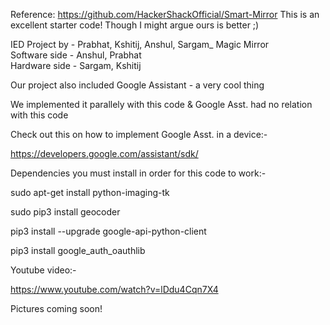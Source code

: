 Reference: https://github.com/HackerShackOfficial/Smart-Mirror
This is an excellent starter code! Though I might argue ours is better ;)



IED Project by - Prabhat, Kshitij, Anshul, Sargam_
Magic Mirror</br>
Software side - Anshul, Prabhat\
Hardware side - Sargam, Kshitij



Our project also included Google Assistant - a very cool thing

We implemented it parallely with this code & Google Asst. had no relation with this code

Check out this on how to implement Google Asst. in a device:-

https://developers.google.com/assistant/sdk/



Dependencies you must install in order for this code to work:-

sudo apt-get install python-imaging-tk

sudo pip3 install geocoder

pip3 install --upgrade google-api-python-client

pip3 install google_auth_oauthlib





Youtube video:-

https://www.youtube.com/watch?v=lDdu4Cqn7X4



Pictures coming soon!
